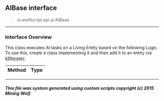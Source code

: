 ## AIBase __interface__

>io.wolfscript.api.ai.AIBase

---

### Interface Overview

This class executes AI tasks on a Living Entity based on the following Logic. To use this, create a class implementing it and then add it to an entity via [`AIManager`](AIManager.md).

Method | Type   
--- | :--- 



---



##### This file was system generated using custom scripts copyright (c) 2015 Mining Wolf.
	

